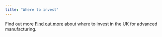 ```yaml
---
title: "Where to invest"
---
```

Find out more
[Find out more](/int/industries/advanced-manufacturing/advanced-manufacturing-in-the-uk/) about where to invest in the UK for advanced manufacturing.